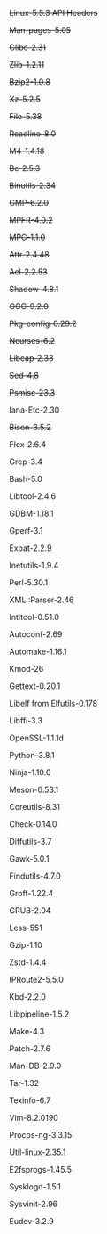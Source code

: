 ~~Linux-5.5.3 API Headers~~

~~Man-pages-5.05~~

~~Glibc-2.31~~

~~Zlib-1.2.11~~

~~Bzip2-1.0.8~~

~~Xz-5.2.5~~

~~File-5.38~~

~~Readline-8.0~~

~~M4-1.4.18~~

~~Bc-2.5.3~~

~~Binutils-2.34~~

~~GMP-6.2.0~~

~~MPFR-4.0.2~~

~~MPC-1.1.0~~

~~Attr-2.4.48~~

~~Acl-2.2.53~~

~~Shadow-4.8.1~~

~~GCC-9.2.0~~

~~Pkg-config-0.29.2~~

~~Ncurses-6.2~~

~~Libcap-2.33~~

~~Sed-4.8~~

~~Psmisc-23.3~~

Iana-Etc-2.30

~~Bison-3.5.2~~

~~Flex-2.6.4~~

Grep-3.4

Bash-5.0

Libtool-2.4.6

GDBM-1.18.1

Gperf-3.1

Expat-2.2.9

Inetutils-1.9.4

Perl-5.30.1

XML::Parser-2.46

Intltool-0.51.0

Autoconf-2.69

Automake-1.16.1

Kmod-26

Gettext-0.20.1

Libelf from Elfutils-0.178

Libffi-3.3

OpenSSL-1.1.1d

Python-3.8.1

Ninja-1.10.0

Meson-0.53.1

Coreutils-8.31

Check-0.14.0

Diffutils-3.7

Gawk-5.0.1

Findutils-4.7.0

Groff-1.22.4

GRUB-2.04

Less-551

Gzip-1.10

Zstd-1.4.4

IPRoute2-5.5.0

Kbd-2.2.0

Libpipeline-1.5.2

Make-4.3

Patch-2.7.6

Man-DB-2.9.0

Tar-1.32

Texinfo-6.7

Vim-8.2.0190

Procps-ng-3.3.15

Util-linux-2.35.1

E2fsprogs-1.45.5

Sysklogd-1.5.1

Sysvinit-2.96

Eudev-3.2.9 
